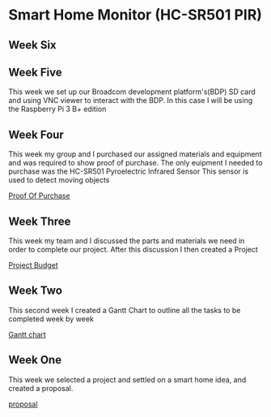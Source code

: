 # Smart Home Monitor (HC-SR501 PIR)

<h2> Week Six </h2>

<h2> Week Five </h2>

<p>This week we set up our Broadcom development platform's(BDP) SD card and using VNC viewer to interact with the BDP. In this case I will be using the Raspberry Pi 3 B+ edition </p>

<h2> Week Four </h2>

<p>This week my group and I purchased our assigned materials and equipment and was required to show proof of purchase. The only euipment I needed to purchase was the HC-SR501 Pyroelectric Infrared Sensor This sensor is used to detect moving objects </p>

[Proof Of Purchase](https://github.com/getLiauba/SmartHomeMonitor/blob/master/Documentation/purchase.png)

<h2> Week Three </h2>

<p> This week my team and I discussed the parts and materials we need in order to complete our project. After this discussion I then created a Project </p>

[Project Budget](https://github.com/getLiauba/SmartHomeMonitor/blob/master/Documentation/Budget.pdf)

<h2> Week Two </h2>

<p>This second week I created a Gantt Chart to outline all the tasks to be completed week by week </p>

[Gantt chart](https://github.com/getLiauba/SmartHomeMonitor/blob/master/Documentation/HardwareSchedule.pdf)


<h2> Week One </h2>

<p>This week we selected a project and settled on a smart home idea, and created a proposal.</p>

[proposal](https://github.com/getLiauba/SmartHomeMonitor/blob/master/Documentation/ProposalAndrewLiauba2.pdf)
